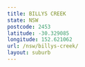 ```yaml
---
title: BILLYS CREEK
state: NSW
postcode: 2453
latitude: -30.329085
longitude: 152.621062
url: /nsw/billys-creek/
layout: suburb
---
```

